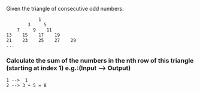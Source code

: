 Given the triangle of consecutive odd numbers:

                1
            3     5
        7     9    11
    13    15    17    19
    21    23    25    27    29
    ...


### Calculate the sum of the numbers in the nth row of this triangle (starting at index 1) e.g.:(Input --> Output)

    1 -->  1
    2 --> 3 + 5 = 8


